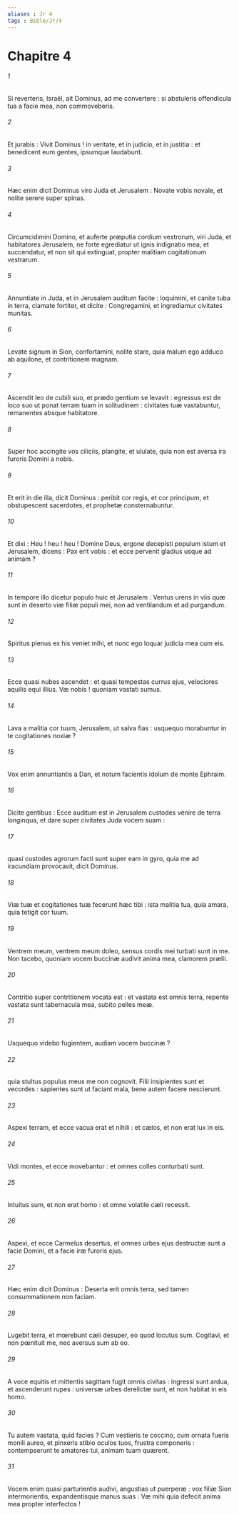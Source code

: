```yaml
---
aliases : Jr 4
tags : Bible/Jr/4
---
```


# Chapitre 4

###### 1
Si reverteris, Israël, ait Dominus, ad me convertere : si abstuleris offendicula tua a facie mea, non commoveberis.
###### 2
Et jurabis : Vivit Dominus ! in veritate, et in judicio, et in justitia : et benedicent eum gentes, ipsumque laudabunt.
###### 3
Hæc enim dicit Dominus viro Juda et Jerusalem : Novate vobis novale, et nolite serere super spinas.
###### 4
Circumcidimini Domino, et auferte præputia cordium vestrorum, viri Juda, et habitatores Jerusalem, ne forte egrediatur ut ignis indignatio mea, et succendatur, et non sit qui extinguat, propter malitiam cogitationum vestrarum.
###### 5
Annuntiate in Juda, et in Jerusalem auditum facite : loquimini, et canite tuba in terra, clamate fortiter, et dicite : Congregamini, et ingrediamur civitates munitas.
###### 6
Levate signum in Sion, confortamini, nolite stare, quia malum ego adduco ab aquilone, et contritionem magnam.
###### 7
Ascendit leo de cubili suo, et prædo gentium se levavit : egressus est de loco suo ut ponat terram tuam in solitudinem : civitates tuæ vastabuntur, remanentes absque habitatore.
###### 8
Super hoc accingite vos ciliciis, plangite, et ululate, quia non est aversa ira furoris Domini a nobis.
###### 9
Et erit in die illa, dicit Dominus : peribit cor regis, et cor principum, et obstupescent sacerdotes, et prophetæ consternabuntur.
###### 10
Et dixi : Heu ! heu ! heu ! Domine Deus, ergone decepisti populum istum et Jerusalem, dicens : Pax erit vobis : et ecce pervenit gladius usque ad animam ?
###### 11
In tempore illo dicetur populo huic et Jerusalem : Ventus urens in viis quæ sunt in deserto viæ filiæ populi mei, non ad ventilandum et ad purgandum.
###### 12
Spiritus plenus ex his veniet mihi, et nunc ego loquar judicia mea cum eis.
###### 13
Ecce quasi nubes ascendet : et quasi tempestas currus ejus, velociores aquilis equi illius. Væ nobis ! quoniam vastati sumus.
###### 14
Lava a malitia cor tuum, Jerusalem, ut salva fias : usquequo morabuntur in te cogitationes noxiæ ?
###### 15
Vox enim annuntiantis a Dan, et notum facientis idolum de monte Ephraim.
###### 16
Dicite gentibus : Ecce auditum est in Jerusalem custodes venire de terra longinqua, et dare super civitates Juda vocem suam :
###### 17
quasi custodes agrorum facti sunt super eam in gyro, quia me ad iracundiam provocavit, dicit Dominus.
###### 18
Viæ tuæ et cogitationes tuæ fecerunt hæc tibi : ista malitia tua, quia amara, quia tetigit cor tuum.
###### 19
Ventrem meum, ventrem meum doleo, sensus cordis mei turbati sunt in me. Non tacebo, quoniam vocem buccinæ audivit anima mea, clamorem prælii.
###### 20
Contritio super contritionem vocata est : et vastata est omnis terra, repente vastata sunt tabernacula mea, subito pelles meæ.
###### 21
Usquequo videbo fugientem, audiam vocem buccinæ ?
###### 22
quia stultus populus meus me non cognovit. Filii insipientes sunt et vecordes : sapientes sunt ut faciant mala, bene autem facere nescierunt.
###### 23
Aspexi terram, et ecce vacua erat et nihili : et cælos, et non erat lux in eis.
###### 24
Vidi montes, et ecce movebantur : et omnes colles conturbati sunt.
###### 25
Intuitus sum, et non erat homo : et omne volatile cæli recessit.
###### 26
Aspexi, et ecce Carmelus desertus, et omnes urbes ejus destructæ sunt a facie Domini, et a facie iræ furoris ejus.
###### 27
Hæc enim dicit Dominus : Deserta erit omnis terra, sed tamen consummationem non faciam.
###### 28
Lugebit terra, et mœrebunt cæli desuper, eo quod locutus sum. Cogitavi, et non pœnituit me, nec aversus sum ab eo.
###### 29
A voce equitis et mittentis sagittam fugit omnis civitas : ingressi sunt ardua, et ascenderunt rupes : universæ urbes derelictæ sunt, et non habitat in eis homo.
###### 30
Tu autem vastata, quid facies ? Cum vestieris te coccino, cum ornata fueris monili aureo, et pinxeris stibio oculos tuos, frustra componeris : contempserunt te amatores tui, animam tuam quærent.
###### 31
Vocem enim quasi parturientis audivi, angustias ut puerperæ : vox filiæ Sion intermorientis, expandentisque manus suas : Væ mihi quia defecit anima mea propter interfectos !
